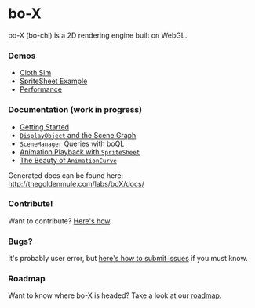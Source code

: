 # bo-X

bo-X (bo-chi) is a 2D rendering engine built on WebGL.

### Demos

* [Cloth Sim](http://thegoldenmule.com/labs/boX/demos/index-fabric.html)
* [SpriteSheet Example](http://thegoldenmule.com/labs/boX/demos/index-wyvern.html)
* [Performance](http://thegoldenmule.com/labs/boX/demos/index-test.html)

### Documentation (work in progress)

* [Getting Started](https://github.com/thegoldenmule/boX/blob/master/md/GettingStarted.md)
* [`DisplayObject` and the Scene Graph](https://github.com/thegoldenmule/boX/blob/master/md/DisplayObject.md)
* [`SceneManager` Queries with boQL](https://github.com/thegoldenmule/boX/blob/master/md/SceneManager.md)
* [Animation Playback with `SpriteSheet`](https://github.com/thegoldenmule/boX/blob/master/md/SpriteSheet.md)
* [The Beauty of `AnimationCurve`](https://github.com/thegoldenmule/boX/blob/master/md/AnimationCurve.md)

Generated docs can be found here: http://thegoldenmule.com/labs/boX/docs/

### Contribute!

Want to contribute? [Here's how](https://github.com/thegoldenmule/boX/blob/master/md/Contribute.md).

### Bugs?

It's probably user error, but [here's how to submit issues](https://github.com/thegoldenmule/boX/blob/master/md/Bugs.md) if you must know.

### Roadmap

Want to know where bo-X is headed? Take a look at our [roadmap](https://github.com/thegoldenmule/boX/blob/master/md/Roadmap.md).